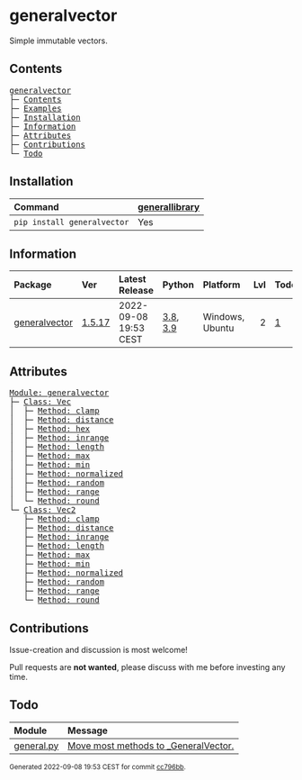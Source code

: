 # generalvector
Simple immutable vectors.

## Contents
<pre>
<a href='#generalvector'>generalvector</a>
├─ <a href='#Contents'>Contents</a>
├─ <a href='#Examples'>Examples</a>
├─ <a href='#Installation'>Installation</a>
├─ <a href='#Information'>Information</a>
├─ <a href='#Attributes'>Attributes</a>
├─ <a href='#Contributions'>Contributions</a>
└─ <a href='#Todo'>Todo</a>
</pre>


## Installation
| Command                     | <a href='https://pypi.org/project/generallibrary'>generallibrary</a>   |
|:----------------------------|:-----------------------------------------------------------------------|
| `pip install generalvector` | Yes                                                                    |

## Information
| Package                                                          | Ver                                               | Latest Release        | Python                                                                                                                   | Platform        |   Lvl | Todo                                                      | Cover   |
|:-----------------------------------------------------------------|:--------------------------------------------------|:----------------------|:-------------------------------------------------------------------------------------------------------------------------|:----------------|------:|:----------------------------------------------------------|:--------|
| [generalvector](https://github.com/ManderaGeneral/generalvector) | [1.5.17](https://pypi.org/project/generalvector/) | 2022-09-08 19:53 CEST | [3.8](https://www.python.org/downloads/release/python-380/), [3.9](https://www.python.org/downloads/release/python-390/) | Windows, Ubuntu |     2 | [1](https://github.com/ManderaGeneral/generalvector#Todo) | 51.9 %  |

## Attributes
<pre>
<a href='https://github.com/ManderaGeneral/generalvector/blob/cc796bb/generalvector/__init__.py#L1'>Module: generalvector</a>
├─ <a href='https://github.com/ManderaGeneral/generalvector/blob/cc796bb/generalvector/vector.py#L10'>Class: Vec</a>
│  ├─ <a href='https://github.com/ManderaGeneral/generalvector/blob/cc796bb/generalvector/vector.py#L122'>Method: clamp</a>
│  ├─ <a href='https://github.com/ManderaGeneral/generalvector/blob/cc796bb/generalvector/vector.py#L168'>Method: distance</a>
│  ├─ <a href='https://github.com/ManderaGeneral/generalvector/blob/cc796bb/generalvector/vector.py#L142'>Method: hex</a>
│  ├─ <a href='https://github.com/ManderaGeneral/generalvector/blob/cc796bb/generalvector/vector.py#L133'>Method: inrange</a>
│  ├─ <a href='https://github.com/ManderaGeneral/generalvector/blob/cc796bb/generalvector/vector.py#L67'>Method: length</a>
│  ├─ <a href='https://github.com/ManderaGeneral/generalvector/blob/cc796bb/generalvector/vector.py#L113'>Method: max</a>
│  ├─ <a href='https://github.com/ManderaGeneral/generalvector/blob/cc796bb/generalvector/vector.py#L104'>Method: min</a>
│  ├─ <a href='https://github.com/ManderaGeneral/generalvector/blob/cc796bb/generalvector/vector.py#L73'>Method: normalized</a>
│  ├─ <a href='https://github.com/ManderaGeneral/generalvector/blob/cc796bb/generalvector/vector.py#L88'>Method: random</a>
│  ├─ <a href='https://github.com/ManderaGeneral/generalvector/blob/cc796bb/generalvector/vector.py#L149'>Method: range</a>
│  └─ <a href='https://github.com/ManderaGeneral/generalvector/blob/cc796bb/generalvector/vector.py#L82'>Method: round</a>
└─ <a href='https://github.com/ManderaGeneral/generalvector/blob/cc796bb/generalvector/vector2.py#L9'>Class: Vec2</a>
   ├─ <a href='https://github.com/ManderaGeneral/generalvector/blob/cc796bb/generalvector/vector2.py#L122'>Method: clamp</a>
   ├─ <a href='https://github.com/ManderaGeneral/generalvector/blob/cc796bb/generalvector/vector2.py#L161'>Method: distance</a>
   ├─ <a href='https://github.com/ManderaGeneral/generalvector/blob/cc796bb/generalvector/vector2.py#L132'>Method: inrange</a>
   ├─ <a href='https://github.com/ManderaGeneral/generalvector/blob/cc796bb/generalvector/vector2.py#L67'>Method: length</a>
   ├─ <a href='https://github.com/ManderaGeneral/generalvector/blob/cc796bb/generalvector/vector2.py#L113'>Method: max</a>
   ├─ <a href='https://github.com/ManderaGeneral/generalvector/blob/cc796bb/generalvector/vector2.py#L104'>Method: min</a>
   ├─ <a href='https://github.com/ManderaGeneral/generalvector/blob/cc796bb/generalvector/vector2.py#L73'>Method: normalized</a>
   ├─ <a href='https://github.com/ManderaGeneral/generalvector/blob/cc796bb/generalvector/vector2.py#L88'>Method: random</a>
   ├─ <a href='https://github.com/ManderaGeneral/generalvector/blob/cc796bb/generalvector/vector2.py#L143'>Method: range</a>
   └─ <a href='https://github.com/ManderaGeneral/generalvector/blob/cc796bb/generalvector/vector2.py#L82'>Method: round</a>
</pre>

## Contributions
Issue-creation and discussion is most welcome!

Pull requests are **not wanted**, please discuss with me before investing any time.

## Todo
| Module                                                                                                           | Message                                                                                                                                    |
|:-----------------------------------------------------------------------------------------------------------------|:-------------------------------------------------------------------------------------------------------------------------------------------|
| <a href='https://github.com/ManderaGeneral/generalvector/blob/master/generalvector/general.py#L1'>general.py</a> | <a href='https://github.com/ManderaGeneral/generalvector/blob/master/generalvector/general.py#L7'>Move most methods to _GeneralVector.</a> |

<sup>
Generated 2022-09-08 19:53 CEST for commit <a href='https://github.com/ManderaGeneral/generalvector/commit/cc796bb'>cc796bb</a>.
</sup>
